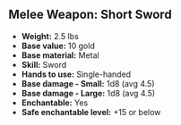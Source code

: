 ## Melee Weapon: Short Sword

- **Weight:** 2.5 lbs
- **Base value:** 10 gold
- **Base material:** Metal
- **Skill:** Sword
- **Hands to use:** Single-handed
- **Base damage - Small:** 1d8 (avg 4.5)
- **Base damage - Large:** 1d8 (avg 4.5)
- **Enchantable:** Yes
- **Safe enchantable level:** +15 or below

